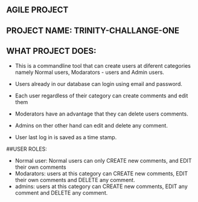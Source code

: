 ## AGILE PROJECT 

## PROJECT NAME: TRINITY-CHALLANGE-ONE 

## WHAT PROJECT DOES:

- This is a commandline tool that can create users at diferent categories namely Normal users, Modarators  - users and Admin users.

- Users already in our database can login using email and password.
- Each user regardless of their category can create comments and edit them
- Moderators have an advantage that they can delete users comments.
- Admins on ther other hand can edit and delete any comment.
- User last log in is saved as a time stamp.

##USER ROLES:
- Normal user: Normal users can only CREATE new comments, and EDIT their own comments
- Modarators: users at this category can CREATE new comments, EDIT their own comments and
  DELETE any comment.
- admins: users at this category can CREATE new comments, EDIT any comment and DELETE any comment.

